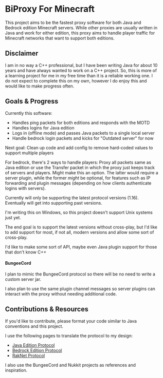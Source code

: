 BiProxy For Minecraft
=
This project aims to be the fastest proxy software for both Java and Bedrock edition Minecraft servers.
While other proxies are usually written in Java and work for either edition, this proxy aims to handle player traffic for Minecraft networks that want to support both editions.

Disclaimer
-
I am in no way a C++ professional, but I have been writing Java for about 10 years and have always wanted to work on a C++ project. So, this is more of a learning project for me in my free time than it is a reliable working one. I do not expect to complete this on my own, however I do enjoy this and would like to make progress often.

Goals & Progress
-
Currently this software:
- Handles ping packets for both editions and responds with the MOTD
- Handles logins for Java edition
- Logs in (offline mode) and passes Java packets to a single local server
- Handle bedrock login packets and kicks for "Outdated server" for now

Next goal: Clean up code and add config to remove hard-coded values to support multiple players

For bedrock, there's 2 ways to handle players: Proxy all packets same as Java edition or use the Transfer packet in which the proxy just keeps track of servers and players. Might make this an option. The latter would require a server plugin, while the former *might* be optional, for features such as IP forwarding and plugin messages (depending on how clients authenticate logins with servers).

Currently will only be supporting the latest protocol versions (1.16). Eventually will get into supporting past versions.

I'm writing this on Windows, so this project doesn't support Unix systems just yet.

The end goal is to support the latest versions without cross-play, but I'd like to add support for most, if not all, modern versions and allow some sort of cross-play.

I'd like to make some sort of API, maybe even Java plugin support for those that don't know C++

#### BungeeCord
I plan to mimic the BungeeCord protocol so there will be no need to write a custom server jar.

I also plan to use the same plugin channel messages so server plugins can interact with the proxy without needing additional code.

Contributions & Resources
-
If you'd like to contribute, please format your code similar to Java conventions and this project.

I use the following pages to translate the protocol to my design:
- [Java Edition Protocol](https://wiki.vg/Protocol)
- [Bedrock Edition Protocol](https://wiki.vg/Bedrock_Protocol)
- [RakNet Protocol](https://wiki.vg/Raknet_Protocol)

I also use the BungeeCord and Nukkit projects as references and inspiration.
